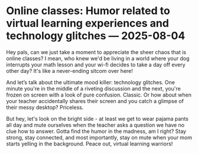 # Online classes: Humor related to virtual learning experiences and technology glitches — 2025-08-04

Hey pals, can we just take a moment to appreciate the sheer chaos that is online classes? I mean, who knew we'd be living in a world where your dog interrupts your math lesson and your wi-fi decides to take a day off every other day? It's like a never-ending sitcom over here!

And let’s talk about the ultimate mood killer: technology glitches. One minute you're in the middle of a riveting discussion and the next, you're frozen on screen with a look of pure confusion. Classic. Or how about when your teacher accidentally shares their screen and you catch a glimpse of their messy desktop? Priceless.

But hey, let's look on the bright side - at least we get to wear pajama pants all day and mute ourselves when the teacher asks a question we have no clue how to answer. Gotta find the humor in the madness, am I right? Stay strong, stay connected, and most importantly, stay on mute when your mom starts yelling in the background. Peace out, virtual learning warriors!